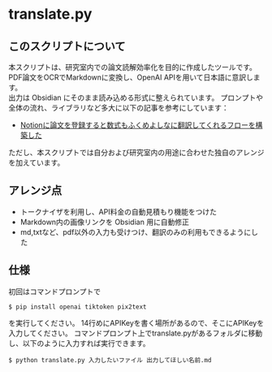 # translate.py

## このスクリプトについて
本スクリプトは、研究室内での論文読解効率化を目的に作成したツールです。  
PDF論文をOCRでMarkdownに変換し、OpenAI APIを用いて日本語に意訳します。  
出力は Obsidian にそのまま読み込める形式に整えられています。
プロンプトや全体の流れ、ライブラリなど多大に以下の記事を参考にしています：

- [Notionに論文を登録すると数式もふくめよしなに翻訳してくれるフローを構築した](https://qiita.com/tsukemono/items/9b466e94e4467d3a6f2b)

ただし、本スクリプトでは自分および研究室内の用途に合わせた独自のアレンジを加えています。

## アレンジ点

- トークナイザを利用し、API料金の自動見積もり機能をつけた
- Markdown内の画像リンクを Obsidian 用に自動修正
- md,txtなど、pdf以外の入力も受けつけ、翻訳のみの利用もできるようにした

## 仕様
初回はコマンドプロンプトで

<pre><code>$ pip install openai tiktoken pix2text</code></pre>
を実行してください。
14行めにAPIKeyを書く場所があるので、そこにAPIKeyを入力してください。
コマンドプロンプト上でtranslate.pyがあるフォルダに移動し、以下のように入力すれば実行できます。
<pre><code>$ python translate.py 入力したいファイル 出力してほしい名前.md</code></pre>